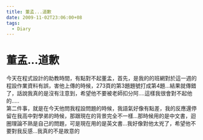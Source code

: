 ```yaml
---
title: 董孟...道歉
date: 2009-11-02T23:06:00+08
tags:
  - Diary
---
```

# 董孟...道歉

今天在程式設計的助教時間，有點對不起董孟，首先，是我的的班網對於這一週的程設作業資料有誤，害他上傳的時候，273頁的第3題題號打成第4題…結果就傳錯了，話說我真的是沒有注意到，希望他不要被老師扣分阿....這樣我很會對不起他的.....  
第二件事，就是在今天他問我程設問題的時候，我語氣好像有點差，我的反應還停留在我高中對學弟的時候，那跟現在的背景完全不一樣…那時候用的是中文書，迴圈理論不熟是自己的問題，可是現在用的是英文書…我好像對他太兇了，希望他不要對我反感…我真的不是故意的
